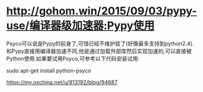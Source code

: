 # http://gohom.win/2015/09/03/pypy-use/编译器级加速器:Pypy使用
Psyco可以说是Pypy的前身了,可惜已经不维护挂了(好像最多支持到python2.4).和Pypy直接用编译器加速不同,他是通过加载外部库然后实现加速的,可以直接被Python使用.如果要试用Psyco,可参考以下代码安装试用:

sudo apt-get install python-psyco


https://my.oschina.net/u/913192/blog/94687
